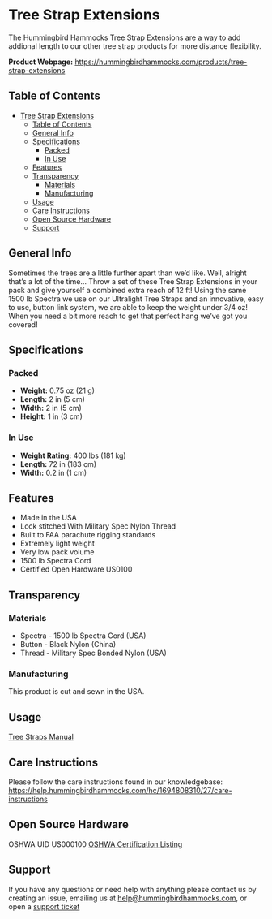 # Tree Strap Extensions

The Hummingbird Hammocks Tree Strap Extensions are a way to add addional length to our other tree strap products for more distance flexibility.

**Product Webpage:**
https://hummingbirdhammocks.com/products/tree-strap-extensions

## Table of Contents

- [Tree Strap Extensions](#tree-strap-extensions)
  - [Table of Contents](#table-of-contents)
  - [General Info](#general-info)
  - [Specifications](#specifications)
    - [Packed](#packed)
    - [In Use](#in-use)
  - [Features](#features)
  - [Transparency](#transparency)
    - [Materials](#materials)
    - [Manufacturing](#manufacturing)
  - [Usage](#usage)
  - [Care Instructions](#care-instructions)
  - [Open Source Hardware](#open-source-hardware)
  - [Support](#support)

## General Info

Sometimes the trees are a little further apart than we’d like. Well, alright that’s a lot of the time… Throw a set of these Tree Strap Extensions in your pack and give yourself a combined extra reach of 12 ft! Using the same 1500 lb Spectra we use on our Ultralight Tree Straps and an innovative, easy to use, button link system, we are able to keep the weight under 3/4 oz! When you need a bit more reach to get that perfect hang we’ve got you covered!

## Specifications

### Packed

- **Weight:** 0.75 oz (21 g)
- **Length:** 2 in (5 cm)
- **Width:** 2 in (5 cm)
- **Height:** 1 in (3 cm)

### In Use

- **Weight Rating:** 400 lbs (181 kg)
- **Length:** 72 in (183 cm)
- **Width:** 0.2 in (1 cm)

## Features

- Made in the USA
- Lock stitched With Military Spec Nylon Thread
- Built to FAA parachute rigging standards
- Extremely light weight
- Very low pack volume
- 1500 lb Spectra Cord
- Certified Open Hardware US0100

## Transparency

### Materials

- Spectra - 1500 lb Spectra Cord (USA)
- Button - Black Nylon (China)
- Thread - Military Spec Bonded Nylon (USA)

### Manufacturing

This product is cut and sewn in the USA.

## Usage

[Tree Straps Manual](../Manuals/TreeStrapManual/README.md)

## Care Instructions

Please follow the care instructions found in our knowledgebase:
https://help.hummingbirdhammocks.com/hc/1694808310/27/care-instructions

## Open Source Hardware

OSHWA UID US000100
[OSHWA Certification Listing](https://certification.oshwa.org/us000100.html)

## Support

If you have any questions or need help with anything please contact us by creating an issue, emailing us at [help@hummingbirdhammocks.com](mailto:help@hummingbirdhammocks.com), or open a [support ticket](https://help.hummingbirdhammocks.com/help/1694808310)
